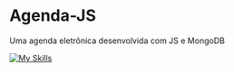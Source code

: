 # Agenda-JS
Uma agenda eletrônica desenvolvida com JS e MongoDB

[![My Skills](https://skillicons.dev/icons?i=js,express,webpack,html,css,mongodb)](https://skillicons.dev)

